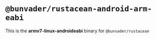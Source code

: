# `@bunvader/rustacean-android-arm-eabi`

This is the **armv7-linux-androideabi** binary for `@bunvader/rustacean`
